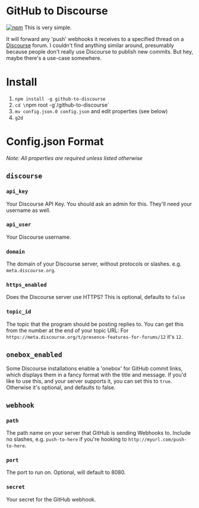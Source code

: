 # GitHub to Discourse
[![npm](https://img.shields.io/npm/v/github-to-discourse.svg)](https://www.npmjs.com/package/github-to-discourse)
This is very simple.

It will forward any 'push' webhooks it receives to a specified thread on a [Discourse](https://discourse.org) forum. I couldn't find anything similar around, presumably because people don't really use Discourse to publish new commits. But hey, maybe there's a use-case somewhere.

# Install
1. `npm install -g github-to-discourse`
2. `cd \`npm root -g\`/github-to-discourse`
2. `mv config.json.0 config.json` and edit properties (see below)
3. `g2d`

# Config.json Format
_Note: All properties are required unless listed otherwise_
## `discourse`
### `api_key`
Your Discourse API Key. You should ask an admin for this. They'll need your username as well.
### `api_user`
Your Discourse username.
### `domain`
The domain of your Discourse server, without protocols or slashes. e.g. `meta.discourse.org`.
### `https_enabled`
Does the Discourse server use HTTPS? This is optional, defaults to `false`
### `topic_id`
The topic that the program should be posting replies to. You can get this from the number at the end of your topic URL: For `https://meta.discourse.org/t/presence-features-for-forums/12` it's `12`.
## `onebox_enabled`
Some Discourse installations enable a 'onebox' for GitHub commit links, which displays them in a fancy format with the title and message. If you'd like to use this, and your server supports it, you can set this to `true`. Otherwise it's optional, and defaults to false.
## `webhook`
### `path`
The path name on your server that GitHub is sending Webhooks to. Include no slashes, e.g. `push-to-here` if you're hooking to `http://myurl.com/push-to-here`.
### `port`
The port to run on. Optional, will default to 8080.
### `secret`
Your secret for the GitHub webhook.
